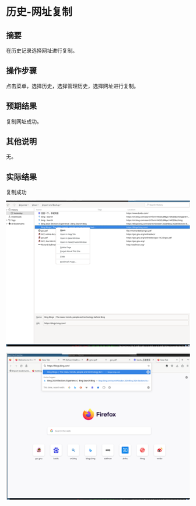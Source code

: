 # 历史-网址复制

## 摘要

在历史记录选择网址进行复制。

## 操作步骤

点击菜单，选择历史，选择管理历史，选择网址进行复制。

## 预期结果

复制网址成功。

## 其他说明

无。

## 实际结果

复制成功

![alt text](image-49.png)

![alt text](image-50.png)